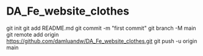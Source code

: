 # DA_Fe_website_clothes
git init
git add README.md
git commit -m "first commit"
git branch -M main
git remote add origin https://github.com/damluandw/DA_Fe_website_clothes.git
git push -u origin main
